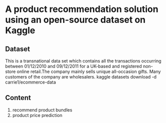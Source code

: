 # A product recommendation solution using an open-source dataset on Kaggle 
## Dataset
This is a transnational data set which contains all the transactions occurring between 01/12/2010 and 09/12/2011 for a UK-based and registered non-store online retail.The company mainly sells unique all-occasion gifts. Many customers of the company are wholesalers.
kaggle datasets download -d carrie1/ecommerce-data
## Content
1. recommend product bundles
2. product price prediction
